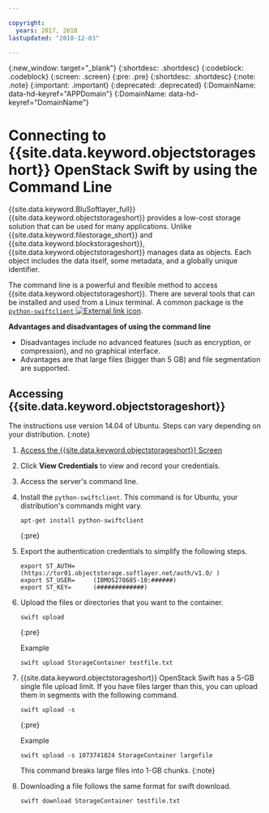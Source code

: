 ```yaml
---

copyright:
  years: 2017, 2018
lastupdated: "2018-12-03"

---
```

{:new_window: target="_blank"}
{:shortdesc: .shortdesc}
{:codeblock: .codeblock}
{:screen: .screen}
{:pre: .pre}
{:shortdesc: .shortdesc}
{:note: .note}
{:important: .important}
{:deprecated: .deprecated}
{:DomainName: data-hd-keyref="APPDomain"}
{:DomainName: data-hd-keyref="DomainName"}

# Connecting to {{site.data.keyword.objectstorageshort}} OpenStack Swift by using the Command Line

{{site.data.keyword.BluSoftlayer_full}} {{site.data.keyword.objectstorageshort}} provides a low-cost storage solution that can be used for many applications. Unlike {{site.data.keyword.filestorage_short}} and {{site.data.keyword.blockstorageshort}}, {{site.data.keyword.objectstorageshort}} manages data as objects. Each object includes the data itself, some metadata, and a globally unique identifier.

The command line is a powerful and flexible method to access {{site.data.keyword.objectstorageshort}}. There are several tools that can be installed and used from a Linux terminal. A common package is the [`python-swiftclient` ![External link icon](../../icons/launch-glyph.svg "External link icon")](https://pypi.python.org/pypi/python-swiftclient). 

**Advantages and disadvantages of using the command line**
- Disadvantages include no advanced features (such as encryption, or compression), and no graphical interface.
- Advantages are that large files (bigger than 5 GB) and file segmentation are supported.

## Accessing {{site.data.keyword.objectstorageshort}}

The instructions use version 14.04 of Ubuntu. Steps can vary depending on your distribution.
{:note}

1. [Access the {{site.data.keyword.objectstorageshort}} Screen](interacting-in-portal.html)
2. Click **View Credentials** to view and record your credentials.
3. Access the server's command line.
4. Install the `python-swiftclient`. This command is for Ubuntu, your distribution's commands might vary.<br/>
   ```
   apt-get install python-swiftclient
   ```
   {:pre}
   
5. Export the authentication credentials to simplify the following steps.<br/>
   ```
   export ST_AUTH=     (https://tor01.objectstorage.softlayer.net/auth/v1.0/ )
   export ST_USER=     (IBMOS278685-10:######)
   export ST_KEY=      (#############)
   ```

6. Upload the files or directories that you want to the container.<br/>
   ```
   swift upload
   ```
   {:pre}
   
   Example 
   ```
   swift upload StorageContainer testfile.txt
   ```
   
7. {{site.data.keyword.objectstorageshort}} OpenStack Swift has a 5-GB single file upload limit. If you have files larger than this, you can upload them in segments with the following command. <br/>
    ```
    swift upload -s
    ```
    {:pre}
    
    Example 
    ```
    swift upload -s 1073741824 StorageContainer largefile
    ```
    
    This command breaks large files into 1-GB chunks.
    {:note}
    
8. Downloading a file follows the same format for swift download.<br/>
    
   ```
   swift download StorageContainer testfile.txt
   ```
